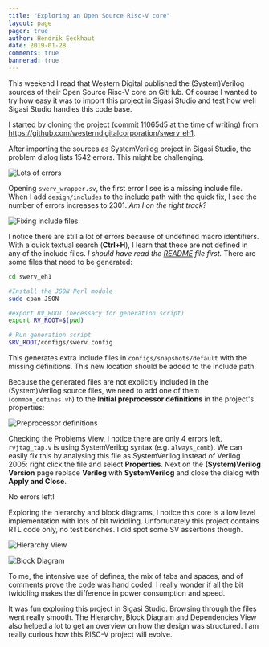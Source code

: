 ```yaml
---
title: "Exploring an Open Source Risc-V core"
layout: page
pager: true
author: Hendrik Eeckhaut
date: 2019-01-28
comments: true
bannerad: true
---
```


This weekend I read that Western Digital published the (System)Verilog sources of their Open Source Risc-V core on GitHub. Of course I wanted to try how easy it was to import this project in Sigasi Studio and test how well Sigasi Studio handles this code base.

I started by cloning the project ([commit 11065d5](https://github.com/westerndigitalcorporation/swerv_eh1/commit/11065d5bb7e8b7aa20cf7d8cb22b767b153f513c) at the time of writing) from
<https://github.com/westerndigitalcorporation/swerv_eh1>.

After importing the sources as SystemVerilog project in Sigasi Studio, the problem dialog lists 1542 errors. This might be challenging.

![Lots of errors](/img/tech/swerv_riscv/errors.png)

Opening `swerv_wrapper.sv`, the first error I see is a missing include file. When I add `design/includes` to the include path with the quick fix, I see the number of errors increases to 2301. *Am I on the right track?*

![Fixing include files](/img/tech/swerv_riscv/quickfix_include.png)

I notice there are still a lot of errors because of undefined macro identifiers. With a quick textual search (**Ctrl+H**), I learn that these are not defined in any of the include files. *I should have read the [README](https://github.com/westerndigitalcorporation/swerv_eh1/blob/11065d5bb7e8b7aa20cf7d8cb22b767b153f513c/README.md) file first.* There are some files that need to be generated:

```bash
cd swerv_eh1

#Install the JSON Perl module
sudo cpan JSON

#export RV_ROOT (necessary for generation script)
export RV_ROOT=$(pwd)

# Run generation script
$RV_ROOT/configs/swerv.config
```

This generates extra include files in `configs/snapshots/default` with the missing definitions.
This new location should be added to the include path.

Because the generated files are not explicitly included in the (System)Verilog source files, we need to add one of them (`common_defines.vh`) to the **Initial preprocessor definitions** in the project's properties:

![Preprocessor definitions](/img/tech/swerv_riscv/include_paths.png)

Checking the Problems View, I notice there are only 4 errors left. `rvjtag_tap.v` is using SystemVerilog syntax (e.g. `always_comb`).
We can easily fix this by analysing this file as SystemVerilog instead of Verilog 2005: right click the file and select **Properties**. Next on the **(System)Verilog Version** page replace **Verilog** with **SystemVerilog** and close the dialog with **Apply and Close**.

No errors left!

Exploring the hierarchy and block diagrams, I notice this core is a low level implementation with lots of bit twiddling. Unfortunately this project contains RTL code only, no test benches. I did spot some SV assertions though.

![Hierarchy View](/img/tech/swerv_riscv/hierarchy.png)

![Block Diagram](/img/tech/swerv_riscv/block_diagram.png)

To me, the intensive use of defines, the mix of tabs and spaces, and of comments prove the code was hand coded. I really wonder if all the bit twiddling makes the difference in power consumption and speed.

It was fun exploring this project in Sigasi Studio. Browsing through the files went really smooth. The Hierarchy, Block Diagram and Dependencies View also helped a lot to get an overview on how the design was structured. I am really curious how this RISC-V project will evolve.